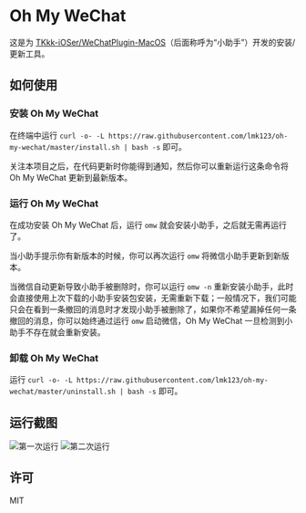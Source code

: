 # Oh My WeChat

这是为 [TKkk-iOSer/WeChatPlugin-MacOS](https://github.com/TKkk-iOSer/WeChatPlugin-MacOS)（后面称呼为“小助手”）开发的安装/更新工具。

## 如何使用

### 安装 Oh My WeChat

在终端中运行 `curl -o- -L https://raw.githubusercontent.com/lmk123/oh-my-wechat/master/install.sh | bash -s` 即可。

关注本项目之后，在代码更新时你能得到通知，然后你可以重新运行这条命令将 Oh My WeChat 更新到最新版本。

### 运行 Oh My WeChat

在成功安装 Oh My WeChat 后，运行 `omw` 就会安装小助手，之后就无需再运行了。

当小助手提示你有新版本的时候，你可以再次运行 `omw` 将微信小助手更新到新版本。

当微信自动更新导致小助手被删除时，你可以运行 `omw -n` 重新安装小助手，此时会直接使用上次下载的小助手安装包安装，无需重新下载；一般情况下，我们可能只会在看到一条撤回的消息时才发现小助手被删除了，如果你不希望漏掉任何一条撤回的消息，你可以始终通过运行 `omw` 启动微信，Oh My WeChat 一旦检测到小助手不存在就会重新安装。

### 卸载 Oh My WeChat

运行 `curl -o- -L https://raw.githubusercontent.com/lmk123/oh-my-wechat/master/uninstall.sh | bash -s` 即可。

## 运行截图

![第一次运行](https://user-images.githubusercontent.com/5035625/40317415-fe3b55b2-5d53-11e8-8649-cf50fb4d4fef.png)
![第二次运行](https://user-images.githubusercontent.com/5035625/40317468-28c083a2-5d54-11e8-8c78-640f1e4e42a5.png)

## 许可

MIT
